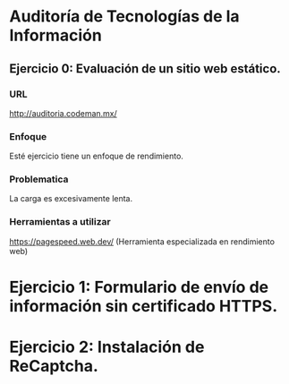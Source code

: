 # Auditoría de Tecnologías de la Información

## Ejercicio 0: Evaluación de un sitio web estático.

### URL

http://auditoria.codeman.mx/

### Enfoque

Esté ejercicio tiene un enfoque de rendimiento.

### Problematica

La carga es excesivamente lenta.

### Herramientas a utilizar

https://pagespeed.web.dev/ (Herramienta especializada en rendimiento web)

# Ejercicio 1: Formulario de envío de información sin certificado HTTPS.

# Ejercicio 2: Instalación de ReCaptcha.
